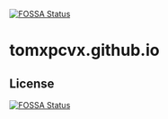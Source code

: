 [![FOSSA Status](https://app.fossa.io/api/projects/git%2Bgithub.com%2Ftomxpcvx%2Ftomxpcvx.github.io.svg?type=shield)](https://app.fossa.io/projects/git%2Bgithub.com%2Ftomxpcvx%2Ftomxpcvx.github.io?ref=badge_shield)

# tomxpcvx.github.io

## License
[![FOSSA Status](https://app.fossa.io/api/projects/git%2Bgithub.com%2Ftomxpcvx%2Ftomxpcvx.github.io.svg?type=large)](https://app.fossa.io/projects/git%2Bgithub.com%2Ftomxpcvx%2Ftomxpcvx.github.io?ref=badge_large)